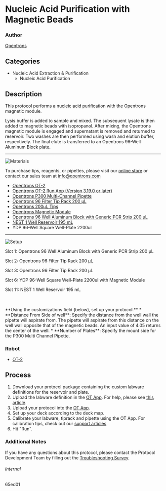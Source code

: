 # Nucleic Acid Purification with Magnetic Beads

### Author
[Opentrons](https://opentrons.com/)



## Categories
* Nucleic Acid Extraction & Purification
	* Nucleic Acid Purification


## Description
This protocol performs a nucleic acid purification with the Opentrons magnetic module.

Lysis buffer is added to sample and mixed. The subsequent lysate is then added to magnetic beads with isopropanol. After mixing, the Opentrons magnetic module is engaged and supernatant is removed and returned to reservoir. Two washes are then performed using wash and elution buffer, respectively. The final elute is transferred to an Opentrons 96-Well Aluminum Block plate. 


---
![Materials](https://s3.amazonaws.com/opentrons-protocol-library-website/custom-README-images/001-General+Headings/materials.png)

To purchase tips, reagents, or pipettes, please visit our [online store](https://shop.opentrons.com/) or contact our sales team at [info@opentrons.com](mailto:info@opentrons.com)

* [Opentrons OT-2](https://shop.opentrons.com/collections/ot-2-robot/products/ot-2)
* [Opentrons OT-2 Run App (Version 3.19.0 or later)](https://opentrons.com/ot-app/)
* [Opentrons P300 Multi-Channel Pipette](https://shop.opentrons.com/collections/ot-2-pipettes)
* [Opentrons 96 Filter Tip Rack 200 µL](https://labware.opentrons.com/opentrons_96_filtertiprack_200ul?category=tipRack)
* [Opentrons 200µL Tips](https://shop.opentrons.com/collections/opentrons-tips/products/opentrons-200ul-filter-tips)
* [Opentrons Magnetic Module](https://opentrons.com/modules/magnetic-module/)
* [Opentrons 96 Well Aluminum Block with Generic PCR Strip 200 µL](https://labware.opentrons.com/opentrons_96_aluminumblock_generic_pcr_strip_200ul?category=aluminumBlock)
* [NEST 1 Well Reservoir 195 mL](https://labware.opentrons.com/nest_1_reservoir_195ml?category=reservoir)
* YDP 96-Well Square Well-Plate 2200ul



---
![Setup](https://s3.amazonaws.com/opentrons-protocol-library-website/custom-README-images/001-General+Headings/Setup.png)

Slot 1: Opentrons 96 Well Aluminum Block with Generic PCR Strip 200 µL

Slot 2: Opentrons 96 Filter Tip Rack 200 µL

Slot 3: Opentrons 96 Filter Tip Rack 200 µL

Slot 6: YDP 96-Well Square Well-Plate 2200ul with Magnetic Module

Slot 11: NEST 1 Well Reservoir 195 mL


</br>
</br>
**Using the customizations field (below), set up your protocol.**
* **Distance From Side of well**: Specify the distance from the well wall the pipette will aspirate from. The pipette will aspirate from this distance on the well wall opposite that of the magnetic beads. An input value of 4.05 returns the center of the well.
* **Number of Plates**: Specify the mount side for the P300 Multi Channel Pipette.

### Robot
* [OT-2](https://opentrons.com/ot-2)

## Process

1. Download your protocol package containing the custom labware definitions for the reservoir and plate.
2. Upload the labware definition in the [OT App](https://opentrons.com/ot-app). For help, please see [this article](https://support.opentrons.com/en/articles/3136506-using-labware-in-your-protocols).
3. Upload your protocol into the [OT App](https://opentrons.com/ot-app).
4. Set up your deck according to the deck map.
5. Calibrate your labware, tiprack and pipette using the OT App. For calibration tips, check out our [support articles](https://support.opentrons.com/en/collections/1559720-guide-for-getting-started-with-the-ot-2).
6. Hit "Run".

### Additional Notes
If you have any questions about this protocol, please contact the Protocol Development Team by filling out the [Troubleshooting Survey](https://protocol-troubleshooting.paperform.co/).

###### Internal
65ed01
